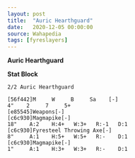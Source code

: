 ```yaml
---
layout: post
title:  "Auric Hearthguard"
date:   2020-12-05 00:00:00
source: Wahapedia
tags: [fyreslayers]
---
```


**Auric Hearthguard**

**Stat Block**
```
2/2 Auric Hearthguard
```

```
[56f442]M     W     B     Sa    [-]
4"    2     7     5+    
[e85545]Weapons[-]
[c6c930]Magmapike[-]
18"    A:2    H:4+   W:3+   R:-1   D:1   
[c6c930]Fyresteel Throwing Axe[-]
8"     A:1    H:5+   W:5+   R:-    D:1   
[c6c930]Magmapike[-]
1"     A:1    H:3+   W:3+   R:-    D:1   
```
    